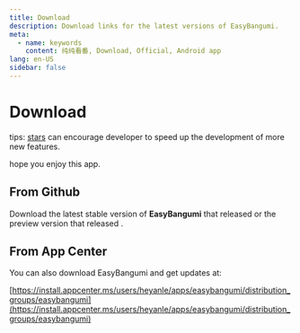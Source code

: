 ```yaml
---
title: Download
description: Download links for the latest versions of EasyBangumi.
meta:
  - name: keywords
    content: 纯纯看番, Download, Official, Android app
lang: en-US
sidebar: false
---
```


# Download

tips: [stars](https://github.com/easybangumiorg/EasyBangumi) can encourage developer to speed up the development of more new features.

hope you enjoy this app.

## From Github

Download the latest stable version of **EasyBangumi** that released <ReleaseDate stable /> or the preview version that released <ReleaseDate nightly />.

<DownloadButtons/>

<WhatsNew/>

## From App Center

You can also download EasyBangumi and get updates at:

[https://install.appcenter.ms/users/heyanle/apps/easybangumi/distribution_groups/easybangumi](https://install.appcenter.ms/users/heyanle/apps/easybangumi/distribution_groups/easybangumi)
